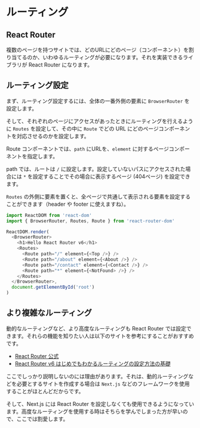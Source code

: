 # ルーティング

## React Router

複数のページを持つサイトでは、どのURLにどのページ（コンポーネント）を割り当てるのか、いわゆるルーティングが必要になります。それを実装できるライブラリが React Router になります。

## ルーティング設定

まず、ルーティング設定するには、全体の一番外側の要素に `BrowserRouter` を設定します。

そして、それぞれのページにアクセスがあったときにルーティングを行えるように `Routes` を設定して、その中に `Route` でどの URL にどのページコンポーネントを対応させるのかを設定します。

Route コンポーネントでは、`path` にURLを、`element` に対するページコンポーネントを指定します。

path では、ルートは `/` に設定します。設定していないパスにアクセスされた場合には `*` を設定することでその場合に表示するページ (404ページ) を設定できます。

`Routes` の外側に要素を置くと、全ページで共通して表示される要素を設定することができます（header や footer に使えますね）。

```typescript
import ReactDOM from 'react-dom'
import { BrowserRouter, Routes, Route } from 'react-router-dom'

ReactDOM.render(
  <BrowserRouter>
    <h1>Hello React Router v6</h1>
    <Routes>
      <Route path="/" element={<Top />} />
      <Route path="/about" element={<About />} />
      <Route path="/contact" element={<Contact />} />
      <Route path="*" element={<NotFound> />} />
    </Routes>
  </BrowserRouter>,
  document.getElementById('root')
)
```

## より複雑なルーティング

動的なルーティングなど、より高度なルーティングも React Router では設定できます。それらの機能を知りたい人は以下のサイトを参考にすることがおすすめです。

- [React Router 公式](https://reactrouter.com/)
- [React Router v6 はじめでもわかるルーティングの設定方法の基礎](https://reffect.co.jp/react/react-router-6)

ここでしっかり説明しないのには理由があります。それは、動的ルーティングなどを必要とするサイトを作成する場合は `Next.js` などのフレームワークを使用することがほとんどだからです。

そして、Next.js には React Router を設定しなくても使用できるようになっています。高度なルーティングを使用する時はそちらを学んでしまった方が早いので、ここでは割愛します。
